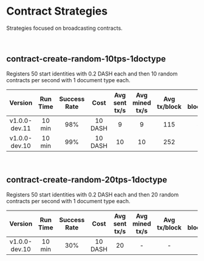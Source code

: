 # Contract Strategies
Strategies focused on broadcasting contracts.

<br/>

## contract-create-random-10tps-1doctype
Registers 50 start identities with 0.2 DASH each and then 10 random contracts per second with 1 document type each.

| Version | Run Time | Success Rate | Cost | Avg sent tx/s | Avg mined tx/s | Avg tx/block | Avg blocks/min | Attempt count | Success count | Nonce Errors | Timeout Errors | Rate limit errors | Other errors |
|:----------:|:----------:|:----------:|:----------:|:----------:|:----------:|:----------:|:----------:|:----------:|:----------:|:----------:|:----------:|:----------:|:----------:|
| v1.0.0-dev.11 | 10 min | 98% | 10 DASH | 9 | 9 | 115 | 4.68 | 6009 | 5949 | 50 | 9 | 0 | - |
| v1.0.0-dev.10 | 10 min | 99% | 10 DASH | 10 | 10 | 252 | 2.24 | 5957 | 5873 | 3 | 81 | 0 | - |

<br/>

## contract-create-random-20tps-1doctype
Registers 50 start identities with 0.2 DASH each and then 20 random contracts per second with 1 document type each.

| Version | Run Time | Success Rate | Cost | Avg sent tx/s | Avg mined tx/s | Avg tx/block | Avg blocks/min | Attempt count | Success count | Nonce Errors | Timeout Errors | Rate limit errors | Other errors |
|:----------:|:----------:|:----------:|:----------:|:----------:|:----------:|:----------:|:----------:|:----------:|:----------:|:----------:|:----------:|:----------:|:----------:|
| v1.0.0-dev.10 | 10 min | 30% | 10 DASH | 20 | - | - | - | 11790 | 3673 | 7984 | 217 | 0 | - |
